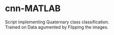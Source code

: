 # cnn-MATLAB
Script implementing Quaternary class classification. <br/>
Trained on Data agumented by Flipping the images.
